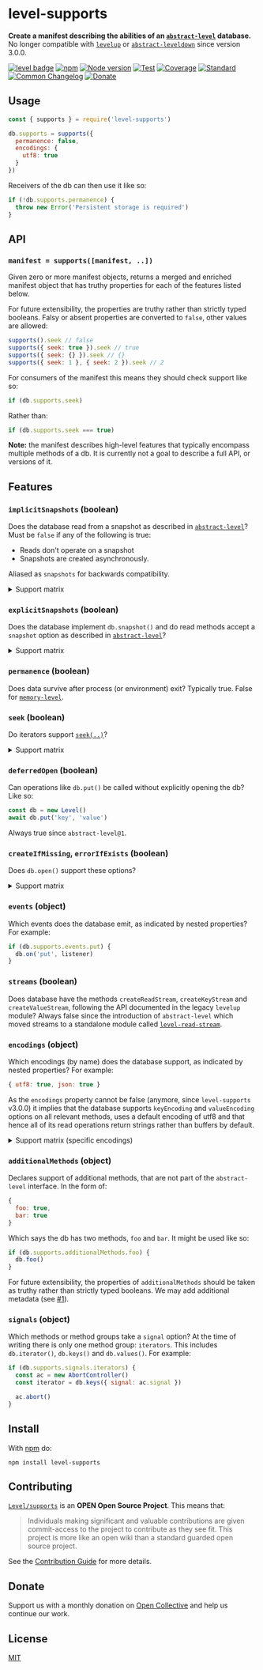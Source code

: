 # level-supports

**Create a manifest describing the abilities of an [`abstract-level`](https://github.com/Level/abstract-level) database.** No longer compatible with [`levelup`](https://github.com/Level/levelup) or [`abstract-leveldown`](https://github.com/Level/abstract-leveldown) since version 3.0.0.

[![level badge][level-badge]](https://github.com/Level/awesome)
[![npm](https://img.shields.io/npm/v/level-supports.svg)](https://www.npmjs.com/package/level-supports)
[![Node version](https://img.shields.io/node/v/level-supports.svg)](https://www.npmjs.com/package/level-supports)
[![Test](https://img.shields.io/github/actions/workflow/status/Level/supports/test.yml?branch=main\&label=test)](https://github.com/Level/level/actions/workflows/test.yml)
[![Coverage](https://img.shields.io/codecov/c/github/Level/supports?label=\&logo=codecov\&logoColor=fff)](https://codecov.io/gh/Level/supports)
[![Standard](https://img.shields.io/badge/standard-informational?logo=javascript\&logoColor=fff)](https://standardjs.com)
[![Common Changelog](https://common-changelog.org/badge.svg)](https://common-changelog.org)
[![Donate](https://img.shields.io/badge/donate-orange?logo=open-collective\&logoColor=fff)](https://opencollective.com/level)

## Usage

```js
const { supports } = require('level-supports')

db.supports = supports({
  permanence: false,
  encodings: {
    utf8: true
  }
})
```

Receivers of the db can then use it like so:

```js
if (!db.supports.permanence) {
  throw new Error('Persistent storage is required')
}
```

## API

### `manifest = supports([manifest, ..])`

Given zero or more manifest objects, returns a merged and enriched manifest object that has truthy properties for each of the features listed below.

For future extensibility, the properties are truthy rather than strictly typed booleans. Falsy or absent properties are converted to `false`, other values are allowed:

```js
supports().seek // false
supports({ seek: true }).seek // true
supports({ seek: {} }).seek // {}
supports({ seek: 1 }, { seek: 2 }).seek // 2
```

For consumers of the manifest this means they should check support like so:

```js
if (db.supports.seek)
```

Rather than:

```js
if (db.supports.seek === true)
```

**Note:** the manifest describes high-level features that typically encompass multiple methods of a db. It is currently not a goal to describe a full API, or versions of it.

## Features

### `implicitSnapshots` (boolean)

Does the database read from a snapshot as described in [`abstract-level`](https://github.com/Level/abstract-level#reading-from-snapshots)? Must be `false` if any of the following is true:

- Reads don't operate on a snapshot
- Snapshots are created asynchronously.

Aliased as `snapshots` for backwards compatibility.

<details>
<summary>Support matrix</summary>

| Module          | Implicit snapshots          |
| :-------------- | :-------------------------- |
| `classic-level` | ✅                           |
| `memory-level`  | ✅                           |
| `browser-level` | ❌                           |
| `level`         | ✅                           |
| `many-level`    | ✅ (unless `retry` is true)  |
| `rave-level`    | ❌ (unless `retry` is false) |

</details>

### `explicitSnapshots` (boolean)

Does the database implement `db.snapshot()` and do read methods accept a `snapshot` option as described in [`abstract-level`](https://github.com/Level/abstract-level#reading-from-snapshots)?

<details>
<summary>Support matrix</summary>

| Module          | Explicit snapshots |
| :-------------- | :----------------- |
| `classic-level` | Not yet            |
| `memory-level`  | Not yet            |
| `browser-level` | ❌                  |
| `rave-level`    | TBD                |

</details>

### `permanence` (boolean)

Does data survive after process (or environment) exit? Typically true. False for [`memory-level`](https://github.com/Level/memory-level).

### `seek` (boolean)

Do iterators support [`seek(..)`](https://github.com/Level/abstract-level/#iteratorseektarget-options)?

<details>
<summary>Support matrix</summary>

| Module           | Support |
| :--------------- | :------ |
| `abstract-level` | ✅ 1.0.0 |
| `classic-level`  | ✅ 1.0.0 |
| `memory-level`   | ✅ 1.0.0 |
| `browser-level`  | ✅ 1.0.0 |
| `level`          | ✅ 8.0.0 |
| `many-level`     | ✅ 1.0.0 |
| `rave-level`     | ✅ 1.0.0 |

</details>

### `deferredOpen` (boolean)

Can operations like `db.put()` be called without explicitly opening the db? Like so:

```js
const db = new Level()
await db.put('key', 'value')
```

Always true since `abstract-level@1`.

### `createIfMissing`, `errorIfExists` (boolean)

Does `db.open()` support these options?

<details>
<summary>Support matrix</summary>

| Module          | Support |
| :-------------- | :------ |
| `classic-level` | ✅       |
| `memory-level`  | ❌       |
| `browser-level` | ❌       |

</details>

### `events` (object)

Which events does the database emit, as indicated by nested properties? For example:

```js
if (db.supports.events.put) {
  db.on('put', listener)
}
```

### `streams` (boolean)

Does database have the methods `createReadStream`, `createKeyStream` and `createValueStream`, following the API documented in the legacy `levelup` module? Always false since the introduction of `abstract-level` which moved streams to a standalone module called [`level-read-stream`](https://github.com/Level/read-stream).

### `encodings` (object)

Which encodings (by name) does the database support, as indicated by nested properties? For example:

```js
{ utf8: true, json: true }
```

As the `encodings` property cannot be false (anymore, since `level-supports` v3.0.0) it implies that the database supports `keyEncoding` and `valueEncoding` options on all relevant methods, uses a default encoding of utf8 and that hence all of its read operations return strings rather than buffers by default.

<details>
<summary>Support matrix (specific encodings)</summary>

_This matrix lists which encodings are supported as indicated by e.g. `db.supports.encodings.utf8`. Encodings that encode to another (like how `'json'` encodes to `'utf8'`) are excluded here, though they are present in `db.supports.encodings`._

| Module          | `'utf8'`      | `'buffer'`    | `'view'`      |
| :-------------- | :------------ | :------------ | :------------ |
| `classic-level` | ✅             | ✅             | ✅ <sup>1<sup> |
| `memory-level`  | ✅ <sup>2<sup> | ✅ <sup>2<sup> | ✅ <sup>2<sup> |
| `browser-level` | ✅ <sup>1<sup> | ✅ <sup>1<sup> | ✅             |
| `level@8`       | ✅ <sup>3<sup> | ✅ <sup>3<sup> | ✅ <sup>3<sup> |

<small>

1. Transcoded (which may have a performance impact).
2. Can be controlled via `storeEncoding` option.
3. Whether it's transcoded depends on environment (Node.js or browser).

</small>

</details>

### `additionalMethods` (object)

Declares support of additional methods, that are not part of the `abstract-level` interface. In the form of:

```js
{
  foo: true,
  bar: true
}
```

Which says the db has two methods, `foo` and `bar`. It might be used like so:

```js
if (db.supports.additionalMethods.foo) {
  db.foo()
}
```

For future extensibility, the properties of `additionalMethods` should be taken as truthy rather than strictly typed booleans. We may add additional metadata (see [#1](https://github.com/Level/supports/issues/1)).

### `signals` (object)

Which methods or method groups take a `signal` option? At the time of writing there is only one method group: `iterators`. This includes `db.iterator()`, `db.keys()` and `db.values()`. For example:

```js
if (db.supports.signals.iterators) {
  const ac = new AbortController()
  const iterator = db.keys({ signal: ac.signal })

  ac.abort()
}
```

## Install

With [npm](https://npmjs.org) do:

```
npm install level-supports
```

## Contributing

[`Level/supports`](https://github.com/Level/supports) is an **OPEN Open Source Project**. This means that:

> Individuals making significant and valuable contributions are given commit-access to the project to contribute as they see fit. This project is more like an open wiki than a standard guarded open source project.

See the [Contribution Guide](https://github.com/Level/community/blob/master/CONTRIBUTING.md) for more details.

## Donate

Support us with a monthly donation on [Open Collective](https://opencollective.com/level) and help us continue our work.

## License

[MIT](LICENSE)

[level-badge]: https://leveljs.org/img/badge.svg
